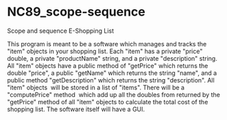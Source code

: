 # NC89_scope-sequence
Scope and sequence
E-Shopping List

This program is meant to be a software which manages and tracks the "item" objects in your shopping list. Each "item" has a private "price" double, a private "productName" string, and a private "description" string. All "item" objects have a public method of "getPrice" which returns the double "price", a public "getName" which returns the string "name", and a public method "getDescription" which returns the string "description". All "item" objects  will be stored in a list of "items". There will be a "computePrice" method  which add up all the doubles from returned by the "getPrice" method of all "item" objects to calculate the total cost of the shopping list. The software itself will have a GUI. 
